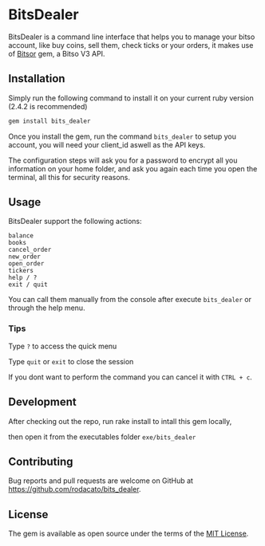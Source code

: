 # BitsDealer

BitsDealer is a command line interface that helps you to manage your bitso account, like buy coins, sell them, check ticks or your orders,
it makes use of [Bitsor](https://github.com/rodacato/bitsor) gem, a Bitso V3 API.

## Installation

Simply run the following command to install it on your current ruby version (2.4.2 is recommended)

```ruby
gem install bits_dealer
```

Once you install the gem, run the command `bits_dealer` to setup you account, you will need your client_id aswell as the API keys.

The configuration steps will ask you for a password to encrypt all you information on your home folder, and ask you again each time you open
the terminal, all this for security reasons.

## Usage

BitsDealer support the following actions:

```
balance
books
cancel_order
new_order
open_order
tickers
help / ?
exit / quit
```

You can call them manually from the console after execute `bits_dealer` or through the help menu.

### Tips

Type `?` to access the quick menu

Type `quit` or `exit` to close the session

If you dont want to perform the command you can cancel it with `CTRL + c`.

## Development

After checking out the repo, run rake install to intall this gem locally,

then open it from the executables folder `exe/bits_dealer`

## Contributing

Bug reports and pull requests are welcome on GitHub at https://github.com/rodacato/bits_dealer.

## License

The gem is available as open source under the terms of the [MIT License](https://opensource.org/licenses/MIT).
